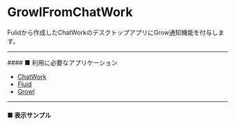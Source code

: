GrowlFromChatWork
=================

Fulidから作成したChatWorkのデスクトップアプリにGrow通知機能を付与します。

<hr>
#### ■ 利用に必要なアプリケーション

- [ChatWork](http://www.chatwork.com/ja/)
- [Fluid](http://fluidapp.com/)
- [Growl](http://growl.info/)

<hr>

#### ■ 表示サンプル


